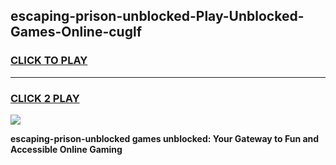 
## escaping-prison-unblocked-Play-Unblocked-Games-Online-cuglf
<h3>
<a href="https://premium76.site?title=escaping-prison-unblocked&ref=25A">CLICK TO PLAY</a></h3>
<hr>

<h3>
<a href="https://premium76.site?title=escaping-prison-unblocked&ref=25A">CLICK 2 PLAY</a>
  
</h3>

<a href="https://premium76.site?title=escaping-prison-unblocked&ref=25A"><img src="https://clearcache.store/games.png"></a>


**escaping-prison-unblocked games unblocked: Your Gateway to Fun and Accessible Online Gaming**

